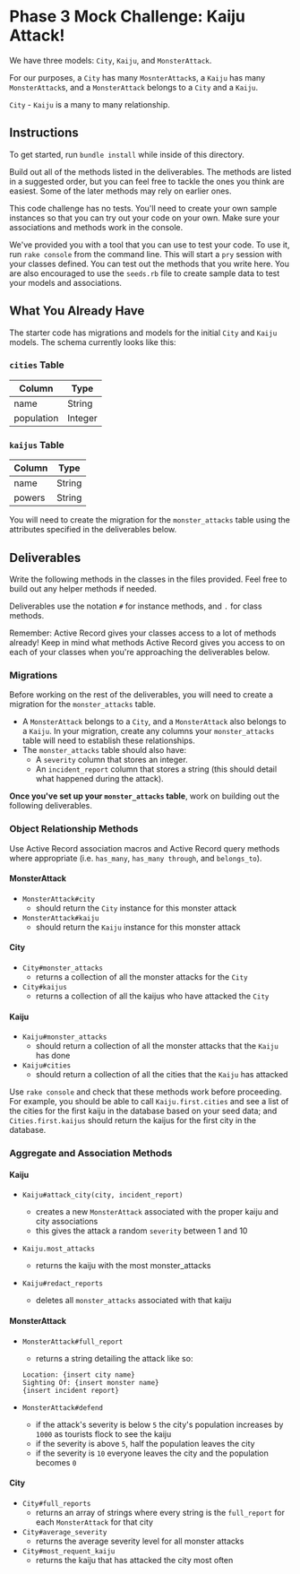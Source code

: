 # Phase 3 Mock Challenge: Kaiju Attack!

We have three models: `City`, `Kaiju`, and `MonsterAttack`.

For our purposes, a `City` has many `MosnterAttack`s, a `Kaiju` has many
`MonsterAttack`s, and a `MonsterAttack` belongs to a `City` and a `Kaiju`.

`City` - `Kaiju` is a many to many relationship.

## Instructions

To get started, run `bundle install` while inside of this directory.

Build out all of the methods listed in the deliverables. The methods are listed
in a suggested order, but you can feel free to tackle the ones you think are
easiest. Some of the later methods may rely on earlier ones.

This code challenge has no tests. You'll need to create your own sample instances so that you can try out your code on your own. Make sure your associations and methods work in the console.

We've provided you with a tool that you can use to test your code. To use it,
run `rake console` from the command line. This will start a `pry` session with
your classes defined. You can test out the methods that you write here. You are
also encouraged to use the `seeds.rb` file to create sample data to test your
models and associations.

## What You Already Have

The starter code has migrations and models for the initial `City` and
`Kaiju` models. The schema currently looks like this:

### `cities` Table

| Column       | Type    |
| ------------ | ------- |
| name         | String  |
| population   | Integer |

### `kaijus` Table

| Column  | Type    |
| ------- | ------- |
| name    | String  |
| powers  | String  |

You will need to create the migration for the `monster_attacks` table using the
attributes specified in the deliverables below.

## Deliverables

Write the following methods in the classes in the files provided. Feel free to
build out any helper methods if needed.

Deliverables use the notation `#` for instance methods, and `.` for class
methods.

Remember: Active Record gives your classes access to a lot of methods already!
Keep in mind what methods Active Record gives you access to on each of your
classes when you're approaching the deliverables below.

### Migrations

Before working on the rest of the deliverables, you will need to create a
migration for the `monster_attacks` table.

- A `MonsterAttack` belongs to a `City`, and a `MonsterAttack` also belongs to a
  `Kaiju`. In your migration, create any columns your `monster_attacks` table will
  need to establish these relationships.
- The `monster_attacks` table should also have:
  - A `severity` column that stores an integer.
  - An `incident_report` column that stores a string (this should detail what happened during the attack).

**Once you've set up your `monster_attacks` table**, work on building out the following
deliverables.

### Object Relationship Methods

Use Active Record association macros and Active Record query methods where
appropriate (i.e. `has_many`, `has_many through`, and `belongs_to`).

#### MonsterAttack

- `MonsterAttack#city`
  - should return the `City` instance for this monster attack
- `MonsterAttack#kaiju`
  - should return the `Kaiju` instance for this monster attack

#### City

- `City#monster_attacks`
  - returns a collection of all the monster attacks for the `City`
- `City#kaijus`
  - returns a collection of all the kaijus who have attacked the `City`

#### Kaiju

- `Kaiju#monster_attacks`
  - should return a collection of all the monster attacks that the `Kaiju` has done
- `Kaiju#cities`
  - should return a collection of all the cities that the `Kaiju` has attacked

Use `rake console` and check that these methods work before proceeding. For
example, you should be able to call `Kaiju.first.cities` and see a list
of the cities for the first kaiju in the database based on your seed
data; and `Cities.first.kaijus` should return the kaijus for the first
city in the database.

### Aggregate and Association Methods

#### Kaiju

- `Kaiju#attack_city(city, incident_report)`
  - creates a new `MonsterAttack` associated with the proper kaiju and city associations
  - this gives the attack a random `severity` between 1 and 10

- `Kaiju.most_attacks`
  - returns the kaiju with the most monster_attacks

- `Kaiju#redact_reports`
  - deletes all `monster_attacks` associated with that kaiju

#### MonsterAttack

- `MonsterAttack#full_report`
  - returns a string detailing the attack like so:
  ```
  Location: {insert city name}
  Sighting Of: {insert monster name}
  {insert incident report}
  ```

- `MonsterAttack#defend`
  - if the attack's severity is below `5` the city's population increases by `1000` as tourists flock to see the kaiju
  - if the severity is above `5`, half the population leaves the city
  - if the severity is `10` everyone leaves the city and the population becomes `0`

#### City

- `City#full_reports`
  - returns an array of strings where every string is the `full_report` for each `MonsterAttack` for that city
- `City#average_severity`
  - returns the average severity level for all monster attacks
- `City#most_requent_kaiju`
  - returns the kaiju that has attacked the city most often
